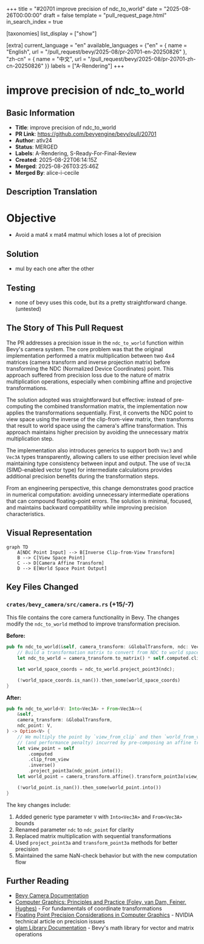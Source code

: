 +++
title = "#20701 improve precision of ndc_to_world"
date = "2025-08-26T00:00:00"
draft = false
template = "pull_request_page.html"
in_search_index = true

[taxonomies]
list_display = ["show"]

[extra]
current_language = "en"
available_languages = {"en" = { name = "English", url = "/pull_request/bevy/2025-08/pr-20701-en-20250826" }, "zh-cn" = { name = "中文", url = "/pull_request/bevy/2025-08/pr-20701-zh-cn-20250826" }}
labels = ["A-Rendering"]
+++

# improve precision of ndc_to_world

## Basic Information
- **Title**: improve precision of ndc_to_world
- **PR Link**: https://github.com/bevyengine/bevy/pull/20701
- **Author**: atlv24
- **Status**: MERGED
- **Labels**: A-Rendering, S-Ready-For-Final-Review
- **Created**: 2025-08-22T06:14:15Z
- **Merged**: 2025-08-26T03:25:46Z
- **Merged By**: alice-i-cecile

## Description Translation
# Objective

- Avoid a mat4 x mat4 matmul which loses a lot of precision

## Solution

- mul by each one after the other

## Testing

- none of bevy uses this code, but its a pretty straightforward change. (untested)

## The Story of This Pull Request

The PR addresses a precision issue in the `ndc_to_world` function within Bevy's camera system. The core problem was that the original implementation performed a matrix multiplication between two 4x4 matrices (camera transform and inverse projection matrix) before transforming the NDC (Normalized Device Coordinates) point. This approach suffered from precision loss due to the nature of matrix multiplication operations, especially when combining affine and projective transformations.

The solution adopted was straightforward but effective: instead of pre-computing the combined transformation matrix, the implementation now applies the transformations sequentially. First, it converts the NDC point to view space using the inverse of the clip-from-view matrix, then transforms that result to world space using the camera's affine transformation. This approach maintains higher precision by avoiding the unnecessary matrix multiplication step.

The implementation also introduces generics to support both `Vec3` and `Vec3A` types transparently, allowing callers to use either precision level while maintaining type consistency between input and output. The use of `Vec3A` (SIMD-enabled vector type) for intermediate calculations provides additional precision benefits during the transformation steps.

From an engineering perspective, this change demonstrates good practice in numerical computation: avoiding unnecessary intermediate operations that can compound floating-point errors. The solution is minimal, focused, and maintains backward compatibility while improving precision characteristics.

## Visual Representation

```mermaid
graph TD
    A[NDC Point Input] --> B[Inverse Clip-from-View Transform]
    B --> C[View Space Point]
    C --> D[Camera Affine Transform]
    D --> E[World Space Point Output]
```

## Key Files Changed

### `crates/bevy_camera/src/camera.rs` (+15/-7)

This file contains the core camera functionality in Bevy. The changes modify the `ndc_to_world` method to improve transformation precision.

**Before:**
```rust
pub fn ndc_to_world(&self, camera_transform: &GlobalTransform, ndc: Vec3) -> Option<Vec3> {
    // Build a transformation matrix to convert from NDC to world space using camera data
    let ndc_to_world = camera_transform.to_matrix() * self.computed.clip_from_view.inverse();

    let world_space_coords = ndc_to_world.project_point3(ndc);

    (!world_space_coords.is_nan()).then_some(world_space_coords)
}
```

**After:**
```rust
pub fn ndc_to_world<V: Into<Vec3A> + From<Vec3A>>(
    &self,
    camera_transform: &GlobalTransform,
    ndc_point: V,
) -> Option<V> {
    // We multiply the point by `view_from_clip` and then `world_from_view` in sequence to avoid the precision loss
    // (and performance penalty) incurred by pre-composing an affine transform with a projective transform.
    let view_point = self
        .computed
        .clip_from_view
        .inverse()
        .project_point3a(ndc_point.into());
    let world_point = camera_transform.affine().transform_point3a(view_point);

    (!world_point.is_nan()).then_some(world_point.into())
}
```

The key changes include:
1. Added generic type parameter `V` with `Into<Vec3A>` and `From<Vec3A>` bounds
2. Renamed parameter `ndc` to `ndc_point` for clarity
3. Replaced matrix multiplication with sequential transformations
4. Used `project_point3a` and `transform_point3a` methods for better precision
5. Maintained the same NaN-check behavior but with the new computation flow

## Further Reading

- [Bevy Camera Documentation](https://docs.rs/bevy_camera/latest/bevy_camera/)
- [Computer Graphics: Principles and Practice (Foley, van Dam, Feiner, Hughes)](https://www.amazon.com/Computer-Graphics-Principles-Practice-3rd/dp/0321399528) - For fundamentals of coordinate transformations
- [Floating Point Precision Considerations in Computer Graphics](https://developer.nvidia.com/content/floating-point-precision-considerations-computer-graphics) - NVIDIA technical article on precision issues
- [glam Library Documentation](https://docs.rs/glam/latest/glam/) - Bevy's math library for vector and matrix operations